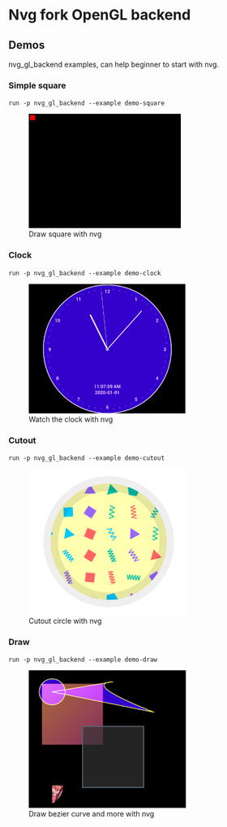 # Nvg fork OpenGL backend

## Demos

nvg_gl_backend examples, can help beginner to start with nvg.

### Simple square

```
run -p nvg_gl_backend --example demo-square
```

<figure>
  <img src="screenshots/square.webp" width="300" height="225" loading="lazy"/>
  <figcaption>Draw square with nvg</figcaption>
</figure>

### Clock

```
run -p nvg_gl_backend --example demo-clock
```

<figure>
  <img src="screenshots/clock.webp" width="309" height="255" loading="lazy"/>
  <figcaption>Watch the clock with nvg</figcaption>
</figure>

### Cutout

```
run -p nvg_gl_backend --example demo-cutout
```

<figure>
  <img src="screenshots/cutout.webp" width="311" height="288" loading="lazy"/>
  <figcaption>Cutout circle with nvg</figcaption>
</figure>

### Draw

```
run -p nvg_gl_backend --example demo-draw
```

<figure>
  <img src="screenshots/draw.webp" width="310" height="271" loading="lazy"/>
  <figcaption>Draw bezier curve and more with nvg</figcaption>
</figure>
